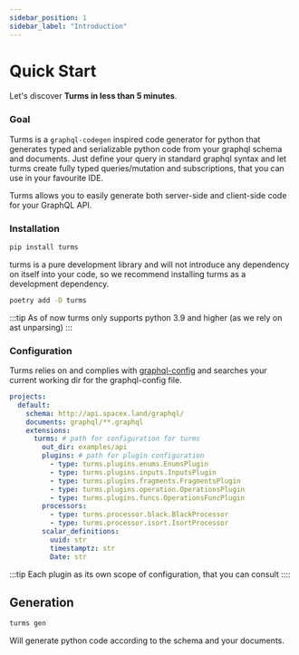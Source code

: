 ```yaml
---
sidebar_position: 1
sidebar_label: "Introduction"
---
```


# Quick Start

Let's discover **Turms in less than 5 minutes**.

### Goal

Turms is a `graphql-codegen` inspired code generator for python that generates typed and serializable python code from your graphql schema and documents. Just define your query in standard graphql syntax and let turms create fully typed queries/mutation and subscriptions, that you can use in your favourite IDE.

Turms allows you to easily generate both server-side and client-side code for your GraphQL API. 


### Installation

```bash
pip install turms
```

turms is a pure development library and will not introduce any dependency on itself into your
code, so we recommend installing turms as a development dependency.

```bash
poetry add -D turms

```

:::tip
As of now turms only supports python 3.9 and higher (as we rely on ast unparsing)
:::

### Configuration

Turms relies on and complies with [graphql-config](https://www.graphql-config.com/docs/user/user-introduction) and searches your current working dir for the graphql-config file.

```yaml
projects:
  default:
    schema: http://api.spacex.land/graphql/
    documents: graphql/**.graphql
    extensions:
      turms: # path for configuration for turms
        out_dir: examples/api
        plugins: # path for plugin configuration
          - type: turms.plugins.enums.EnumsPlugin
          - type: turms.plugins.inputs.InputsPlugin
          - type: turms.plugins.fragments.FragmentsPlugin
          - type: turms.plugins.operation.OperationsPlugin
          - type: turms.plugins.funcs.OperationsFuncPlugin
        processors:
          - type: turms.processor.black.BlackProcessor
          - type: turms.processor.isort.IsortProcessor
        scalar_definitions:
          uuid: str
          timestamptz: str
          Date: str
```

:::tip
Each plugin as its own scope of configuration, that you can consult
::::

## Generation

```bash
turms gen
```

Will generate python code according to the schema and your documents.

